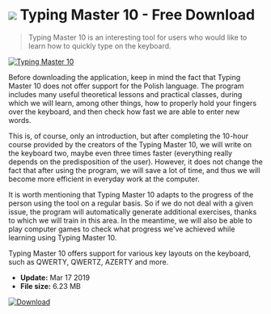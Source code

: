# ![](https://cdn.softexe.net/static/icon/2/typing-master-10-8925.png) Typing Master 10  - Free Download

> Typing Master 10 is an interesting tool for users who would like to learn how to quickly type on the keyboard.

[![Typing Master 10](https://gallery.dpcdn.pl/imgc/Tools/90256/g_-_420x350_1.5_-_xb59f7b69-0d04-4d39-a8df-4f689a77239d.jpg)](https://softexe.net/win/hobbies-lifestyle/other/typing-master-10:habe.html)

Before downloading the application, keep in mind the fact that Typing Master 10 does not offer support for the Polish language. The program includes many useful theoretical lessons and practical classes, during which we will learn, among other things, how to properly hold your fingers over the keyboard, and then check how fast we are able to enter new words.
 
 This is, of course, only an introduction, but after completing the 10-hour course provided by the creators of the Typing Master 10, we will write on the keyboard two, maybe even three times faster (everything really depends on the predisposition of the user). However, it does not change the fact that after using the program, we will save a lot of time, and thus we will become more efficient in everyday work at the computer.
 
 It is worth mentioning that Typing Master 10 adapts to the progress of the person using the tool on a regular basis. So if we do not deal with a given issue, the program will automatically generate additional exercises, thanks to which we will train in this area. In the meantime, we will also be able to play computer games to check what progress we've achieved while learning using Typing Master 10.
 
 Typing Master 10 offers support for various key layouts on the keyboard, such as QWERTY, QWERTZ, AZERTY and more.


- **Update:** Mar 17 2019
- **File size:** 6.23 MB

[![Download](https://cdn.softexe.net/static/img/download.png)](https://softexe.net/win/hobbies-lifestyle/other/typing-master-10:habe.html)

